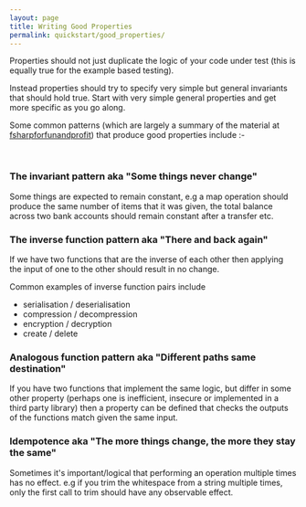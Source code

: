 ```yaml
---
layout: page
title: Writing Good Properties
permalink: quickstart/good_properties/
---
```


Properties should not just duplicate the logic of your code under test (this is equally true for the example based testing).

Instead properties should try to specify very simple but general invariants that should hold true. Start with very simple general properties and get more specific as
you go along.

Some common patterns (which are largely a summary of the material at [fsharpforfunandprofit](http://fsharpforfunandprofit.com/posts/property-based-testing-2/)) that produce good properties include :-

<br/>

<h3>The invariant pattern aka "Some things never change"</h3>


Some things are expected to remain constant, e.g a map operation should produce the same number of items that it was given, the total balance across two bank accounts should
remain constant after a transfer etc.
	
<h3>The inverse function pattern aka "There and back again"</h3>


If we have two functions that are the inverse of each other then applying the input of one to the other should result in no change.

Common examples of inverse function pairs include

* serialisation / deserialisation
* compression / decompression
* encryption / decryption
* create / delete

<h3>Analogous function pattern aka "Different paths same destination"</h3>


If you have two functions that implement the same logic, but differ in some other property (perhaps one is inefficient, insecure or implemented in a third party library) then a property can be defined that checks the outputs of the functions match given the same input. 

<h3>Idempotence aka "The more things change, the more they stay the same"</h3>

Sometimes it's important/logical that performing an operation multiple times has no effect. e.g if you trim the whitespace from a string multiple times, only the first call to trim should have any observable effect. 
